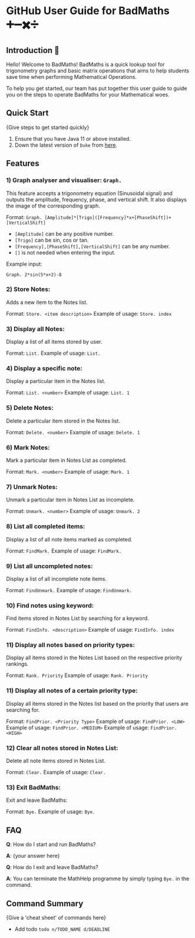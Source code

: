 # GitHub User Guide for BadMaths ➕➖✖️➗

## Introduction 🧮

Hello! Welcome to BadMaths! BadMaths is a quick lookup tool for 
trigonometry graphs and basic matrix operations that aims to help students save
time when performing Mathematical Operations. 

To help you get started, our team has put together this user guide to guide you on
the steps to operate BadMaths for your Mathematical woes.

## Quick Start

{Give steps to get started quickly}

1. Ensure that you have Java 11 or above installed.
1. Down the latest version of `Duke` from [here](http://link.to/duke).

## Features 

### 1) Graph analyser and visualiser: `Graph. `
This feature accepts a trigonometry equation (Sinusoidal signal) and outputs the amplitude, frequency, phase, and vertical shift.
It also displays the image of the corresponding graph.

Format: `Graph. [Amplitude]*[Trigo]([Frequency]*x+[PhaseShift])+[VerticalShift]`

* `[Amplitude]` can be any positive number.
* `[Trigo]` can be sin, cos or tan.
* `[Frequency],[PhaseShift],[VerticalShift]` can be any number.
* `[]` is not needed when entering the input.

Example input:
```
Graph. 2*sin(5*x+2)-8
```

### 2) Store Notes:

Adds a new item to the Notes list.

Format: `Store. <item description>`
Example of usage: `Store. index`

### 3) Display all Notes: 
Display a list of all items stored by user.

Format: `List.`
Example of usage: `List.`

### 4) Display a specific note: 
Display a particular item in the Notes list.

Format: `List. <number>`
Example of usage: `List. 1`

### 5) Delete Notes:
Delete a particular item stored in the Notes list.

Format: `Delete. <number>`
Example of usage: `Delete. 1`

### 6) Mark Notes:
Mark a particular item in Notes List as completed.

Format: `Mark. <number>`
Example of usage: `Mark. 1`

### 7) Unmark Notes:
Unmark a particular item in Notes List as incomplete.

Format: `Unmark. <number>`
Example of usage: `Unmark. 2`

### 8) List all completed items:
Display a list of all note items marked as completed.

Format: `FindMark.`
Example of usage: `FindMark.`

### 9) List all uncompleted notes:
Display a list of all incomplete note items. 

Format: `FindUnmark.`
Example of usage: `FindUnmark.`

### 10) Find notes using keyword:
Find items stored in Notes List by searching for a keyword.

Format: `FindInfo. <description>`
Example of usage: `FindInfo. index`

### 11) Display all notes based on priority types:
Display all items
stored in the Notes List based on the respective priority rankings.

Format: `Rank. Priority`
Example of usage: `Rank. Priority`

### 11) Display all notes of a certain priority type:
Display all items stored in the Notes list 
based on the priority that users are searching for.

Format: `FindPrior. <Priority Type>`
Example of usage: `FindPrior. <LOW>`
Example of usage: `FindPrior. <MEDIUM>`
Example of usage: `FindPrior. <HIGH>`

### 12) Clear all notes stored in Notes List:
Delete all note items stored in Notes List.

Format: `Clear.`
Example of usage: `Clear.`

### 13) Exit BadMaths:
Exit and leave BadMaths:

Format: `Bye.`
Example of usage: `Bye.`

## FAQ

**Q**: How do I start and run BadMaths? 

**A**: {your answer here}

**Q**: How do I exit and leave BadMaths?

**A**: You can terminate the MathHelp programme by simply typing 
`Bye.` in the command.

## Command Summary

{Give a 'cheat sheet' of commands here}

* Add todo `todo n/TODO_NAME d/DEADLINE`
